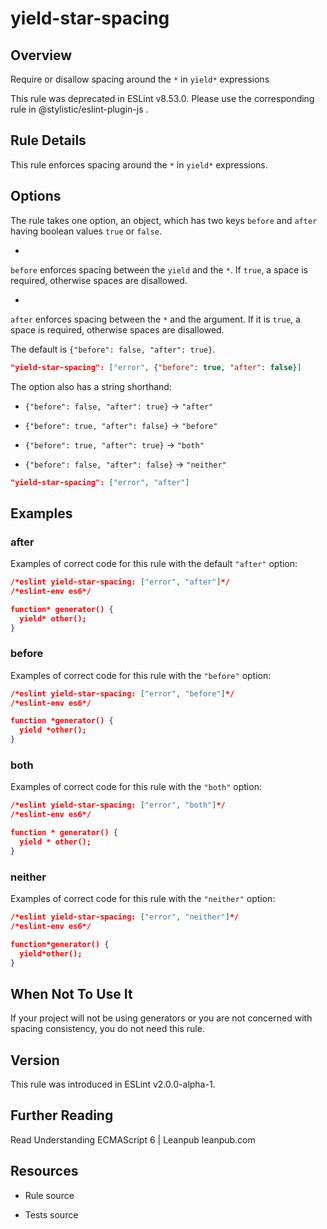 

# yield-star-spacing
## Overview

Require or disallow spacing around the `*` in `yield*` expressions

This rule was deprecated in ESLint v8.53.0. Please use the corresponding rule  in @stylistic/eslint-plugin-js .

## Rule Details

This rule enforces spacing around the `*` in `yield*` expressions.

## Options

The rule takes one option, an object, which has two keys `before` and `after` having boolean values `true` or `false`.


- 
`before` enforces spacing between the `yield` and the `*`.
If `true`, a space is required, otherwise spaces are disallowed.


- 
`after` enforces spacing between the `*` and the argument.
If it is `true`, a space is required, otherwise spaces are disallowed.

The default is `{"before": false, "after": true}`.


```json
"yield-star-spacing": ["error", {"before": true, "after": false}]
```

The option also has a string shorthand:


- `{"before": false, "after": true}` → `"after"`

- `{"before": true, "after": false}` → `"before"`

- `{"before": true, "after": true}` → `"both"`

- `{"before": false, "after": false}` → `"neither"`


```json
"yield-star-spacing": ["error", "after"]
```

## Examples

### after

Examples of correct code for this rule with the default `"after"` option:


```json
/*eslint yield-star-spacing: ["error", "after"]*/
/*eslint-env es6*/

function* generator() {
  yield* other();
}
```

### before

Examples of correct code for this rule with the `"before"` option:


```json
/*eslint yield-star-spacing: ["error", "before"]*/
/*eslint-env es6*/

function *generator() {
  yield *other();
}
```

### both

Examples of correct code for this rule with the `"both"` option:


```json
/*eslint yield-star-spacing: ["error", "both"]*/
/*eslint-env es6*/

function * generator() {
  yield * other();
}
```

### neither

Examples of correct code for this rule with the `"neither"` option:


```json
/*eslint yield-star-spacing: ["error", "neither"]*/
/*eslint-env es6*/

function*generator() {
  yield*other();
}
```

## When Not To Use It

If your project will not be using generators or you are not concerned with spacing consistency, you do not need this rule.

## Version

This rule was introduced in ESLint v2.0.0-alpha-1.

## Further Reading

Read Understanding ECMAScript 6 | Leanpub 
 leanpub.com

## Resources


- Rule source 

- Tests source 

